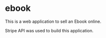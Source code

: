 # ebook

This is a web application to sell an Ebook online. 

Stripe API was used to build this application.

